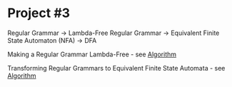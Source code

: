 #  Project #3
Regular Grammar -> Lambda-Free Regular Grammar -> Equivalent Finite State Automaton (NFA) -> DFA

Making a Regular Grammar Lambda-Free  - see [Algorithm](http://www.cs.um.edu.mt/gordon.pace/Research/Software/Relic/Transformations/RG/epsilon-free.html)

Transforming Regular Grammars to Equivalent Finite State Automata - see [Algorithm](http://www.cs.um.edu.mt/gordon.pace/Research/Software/Relic/Transformations/RG/toFSA.html)


